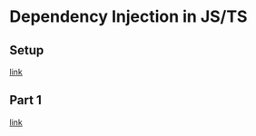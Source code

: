 # Dependency Injection in JS/TS

## Setup
[link](https://duncanlew.medium.com/unit-testing-typescript-with-jest-part-one-f39d2392d0f4)

## Part 1
[link](https://blog.codeminer42.com/dependency-injection-in-js-ts-part-1/)